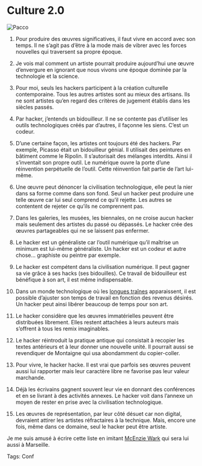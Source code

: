 # Culture 2.0



![Pacco](https://tcrouzet.com/images_tc/2007/10/pacco8.jpg)

1. Pour produire des œuvres significatives, il faut vivre en accord avec son temps. Il ne s’agit pas d’être à la mode mais de vibrer avec les forces nouvelles qui traversent sa propre époque.

2. Je vois mal comment un artiste pourrait produire aujourd’hui une œuvre d’envergure en ignorant que nous vivons une époque dominée par la technologie et la science.

3. Pour moi, seuls les hackers participent à la création culturelle contemporaine. Tous les autres artistes sont au mieux des artisans. Ils ne sont artistes qu’en regard des critères de jugement établis dans les siècles passés.

4. Par hacker, j’entends un bidouilleur. Il ne se contente pas d’utiliser les outils technologiques créés par d’autres, il façonne les siens. C’est un codeur.

5. D’une certaine façon, les artistes ont toujours été des hackers. Par exemple, Picasso était un bidouilleur génial. Il utilisait des peintures en bâtiment comme le Ripolin. Il s’autorisait des mélanges interdits. Ainsi il s’inventait son propre outil. Le numérique ouvre la porte d’une réinvention perpétuelle de l’outil. Cette réinvention fait partie de l’art lui-même.

6. Une œuvre peut dénoncer la civilisation technologique, elle peut la nier dans sa forme comme dans son fond. Seul un hacker peut produire une telle œuvre car lui seul comprend ce qu’il rejette. Les autres se contentent de rejeter ce qu’ils ne comprennent pas.

7. Dans les galeries, les musées, les biennales, on ne croise aucun hacker mais seulement des artistes du passé ou dépassés. Le hacker crée des œuvres partageables qui ne se laissent pas enfermer.

8. Le hacker est un généraliste car l’outil numérique qu’il maîtrise un minimum est lui-même généraliste. Un hacker est un codeur et autre chose… graphiste ou peintre par exemple.

9. Le hacker est compétent dans la civilisation numérique. Il peut gagner sa vie grâce à ses hacks (ses bidouilles). Ce travail de bidouilleur est bénéfique à son art, il est même indispensable.

10. Dans un monde technologique où les [longues traînes](/2006/12/17/la-longue-traine-politique/) apparaissent, il est possible d’ajuster son temps de travail en fonction des revenus désirés. Un hacker peut ainsi libérer beaucoup de temps pour son art.

11. Le hacker considère que les œuvres immatérielles peuvent être distribuées librement. Elles restent attachées à leurs auteurs mais s’offrent à tous les remix imaginables.

12. Le hacker réintroduit la pratique antique qui consistait à recopier les textes antérieurs et à leur donner une nouvelle unité. Il pourrait aussi se revendiquer de Montaigne qui usa abondamment du copier-coller.

13. Pour vivre, le hacker hacke. Il est vrai que parfois ses œuvres peuvent aussi lui rapporter mais leur caractère libre ne favorise pas leur valeur marchande.

14. Déjà les écrivains gagnent souvent leur vie en donnant des conférences et en se livrant à des activités annexes. Le hacker voit dans l’annexe un moyen de rester en prise avec la civilisation technologique.

15. Les œuvres de représentation, par leur côté désuet car non digital, devraient attirer les artistes réfractaires à la technique. Mais, encore une fois, même dans ce domaine, seul le hacker peut être artiste.

Je me suis amusé à écrire cette liste en imitant [McEnzie Wark](http://www.ludiccrew.org/wark/) qui sera lui aussi à Marseille.

Tags: Conf
